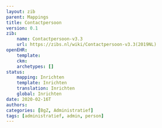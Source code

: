 ```yaml
---
layout: zib
parent: Mappings
title: Contactpersoon
version: 0.1
zib:
    name: Contactpersoon-v3.3
    url: https://zibs.nl/wiki/Contactpersoon-v3.3(2019NL)
openEHR:
    template: 
    ckm: 
    archetypes: []
status:
    mapping: Inrichten
    template: Inrichten
    translation: Inrichten
    global: Inrichten
date: 2020-02-16T
authors:
categories: [BgZ, Administratief]
tags: [administratief, admin, person]
---
```

